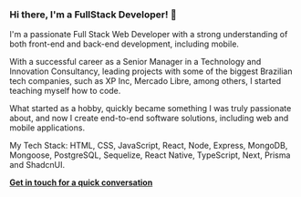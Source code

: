 ### Hi there, I'm a FullStack Developer! 👋

I'm a passionate Full Stack Web Developer with a strong understanding of both front-end and back-end development, including mobile.

With a successful career as a Senior Manager in a Technology and Innovation Consultancy, leading projects with some of the biggest Brazilian tech companies, such as XP Inc, Mercado Libre, among others, I started teaching myself how to code.

What started as a hobby, quickly became something I was truly passionate about, and now I create end-to-end software solutions, including web and mobile applications.

My Tech Stack: HTML, CSS, JavaScript, React, Node, Express, MongoDB, Mongoose, PostgreSQL, Sequelize, React Native, TypeScript, Next, Prisma and ShadcnUI.

[**Get in touch for a quick conversation**](https://api.whatsapp.com/send?phone=5511992861954&text=Hi%21%20I%20was%20checking%20out%20your%20CV%20)

<!--
**RRFayad/RRFayad** is a ✨ _special_ ✨ repository because its `README.md` (this file) appears on your GitHub profile.

Here are some ideas to get you started:

- 🔭 I’m currently working on ...
- 🌱 I’m currently learning ...
- 👯 I’m looking to collaborate on ...
- 🤔 I’m looking for help with ...
- 💬 Ask me about ...
- 📫 How to reach me: ...
- 😄 Pronouns: ...
- ⚡ Fun fact: ...
-->
